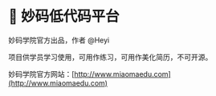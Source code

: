 # 📜 妙码低代码平台

妙码学院官方出品，作者 @Heyi

项目供学员学习使用，可用作练习，可用作美化简历，不可开源。

妙码学院官方网站：[http://www.miaomaedu.com](http://www.miaomaedu.com)
